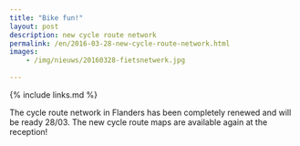 ```yaml
---
title: "Bike fun!"
layout: post
description: new cycle route network
permalink: /en/2016-03-28-new-cycle-route-network.html
images: 
    - /img/nieuws/20160328-fietsnetwerk.jpg
    
---
```


{% include links.md %}

The cycle route network in Flanders has been completely renewed and will be ready 28/03. The new cycle route maps are available again at the reception!
